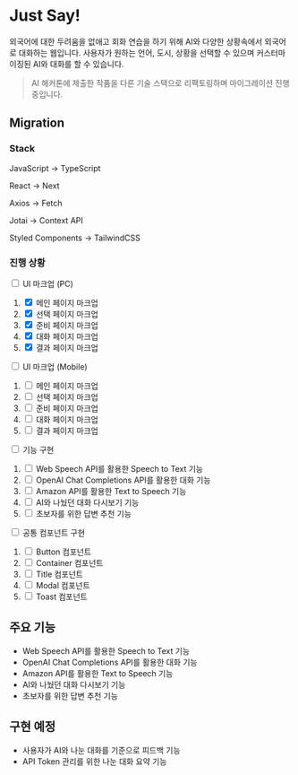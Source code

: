 # Just Say!

외국어에 대한 두려움을 없애고 회화 연습을 하기 위해 AI와 다양한 상황속에서 외국어로 대화하는 웹입니다. 사용자가 원하는 언어, 도시, 상황을 선택할 수 있으며 커스터마이징된 AI와 대화를 할 수 있습니다.

> AI 해커톤에 제출한 작품을 다른 기술 스택으로 리팩토링하며 마이그레이션 진행 중입니다.

## Migration

### Stack

JavaScript -> TypeScript

React -> Next

Axios -> Fetch

Jotai -> Context API

Styled Components -> TailwindCSS

### 진행 상황

<input type="checkbox" /> UI 마크업 (PC)

1. <input type="checkbox" checked /> 메인 페이지 마크업
2. <input type="checkbox" checked /> 선택 페이지 마크업
3. <input type="checkbox" checked /> 준비 페이지 마크업
4. <input type="checkbox" checked /> 대화 페이지 마크업
5. <input type="checkbox" checked /> 결과 페이지 마크업

<input type="checkbox" /> UI 마크업 (Mobile)

1. <input type="checkbox" /> 메인 페이지 마크업
2. <input type="checkbox" /> 선택 페이지 마크업
3. <input type="checkbox" /> 준비 페이지 마크업
4. <input type="checkbox" /> 대화 페이지 마크업
5. <input type="checkbox" /> 결과 페이지 마크업

<input type="checkbox" /> 기능 구현

1. <input type="checkbox" /> Web Speech API를 활용한 Speech to Text 기능
2. <input type="checkbox" /> OpenAI Chat Completions API를 활용한 대화 기능
3. <input type="checkbox" /> Amazon API를 활용한 Text to Speech 기능
4. <input type="checkbox" /> AI와 나눴던 대화 다시보기 기능
5. <input type="checkbox" /> 초보자를 위한 답변 추천 기능

<input type="checkbox" /> 공통 컴포넌트 구현

1. <input type="checkbox" /> Button 컴포넌트
2. <input type="checkbox" /> Container 컴포넌트
3. <input type="checkbox" /> Title 컴포넌트
4. <input type="checkbox" /> Modal 컴포넌트
5. <input type="checkbox" /> Toast 컴포넌트

## 주요 기능

- Web Speech API를 활용한 Speech to Text 기능
- OpenAI Chat Completions API를 활용한 대화 기능
- Amazon API를 활용한 Text to Speech 기능
- AI와 나눴던 대화 다시보기 기능
- 초보자를 위한 답변 추천 기능

## 구현 예정

- 사용자가 AI와 나눈 대화를 기준으로 피드백 기능
- API Token 관리를 위한 나눈 대화 요약 기능
